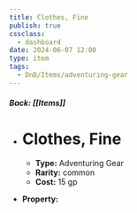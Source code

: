 ```yaml
---
title: Clothes, Fine
publish: true
cssclass:
  - dashboard
date: 2024-06-07 12:00
type: item
tags:
  - DnD/Items/adventuring-gear
---
```


##### Back: [[Items]]

- # Clothes, Fine

    - **Type:** Adventuring Gear
    - **Rarity:** common
    - **Cost:** 15 gp
- **Property:** 




